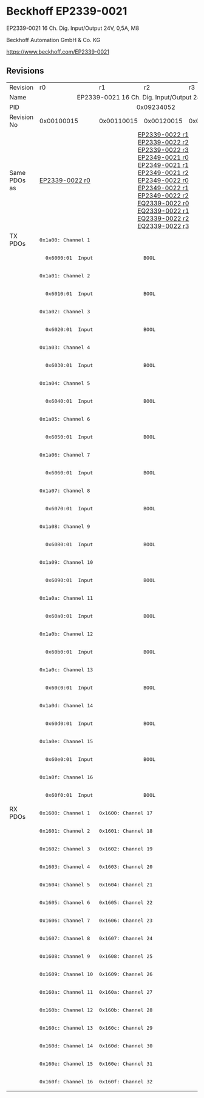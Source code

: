 # Beckhoff EP2339-0021

EP2339-0021 16 Ch. Dig. Input/Output 24V, 0,5A, M8

Beckhoff Automation GmbH & Co. KG

https://www.beckhoff.com/EP2339-0021

## Revisions
<table>
<tr >
<td>Revision</td>
<td>r0</td>
<td>r1</td>
<td>r2</td>
<td>r3</td>
<td>r4</td>
</tr>
<tr >
<td>Name</td>
<td colspan=5 align="center">EP2339-0021 16 Ch. Dig. Input/Output 24V, 0,5A, M8</td>
</tr>
<tr >
<td>PID</td>
<td colspan=5 align="center">0x09234052</td>
</tr>
<tr >
<td>Revision No</td>
<td>0x00100015</td>
<td>0x00110015</td>
<td>0x00120015</td>
<td>0x00130015</td>
<td>0x00140015</td>
</tr>
<tr >
<td>Same PDOs as</td>
<td><a href="EP2339-0022">EP2339-0022 r0</a></td>
<td colspan=3 align="center"><a href="EP2339-0022">EP2339-0022 r1</a><br/><a href="EP2339-0022">EP2339-0022 r2</a><br/><a href="EP2339-0022">EP2339-0022 r3</a><br/><a href="EP2349-0021">EP2349-0021 r0</a><br/><a href="EP2349-0021">EP2349-0021 r1</a><br/><a href="EP2349-0021">EP2349-0021 r2</a><br/><a href="EP2349-0022">EP2349-0022 r0</a><br/><a href="EP2349-0022">EP2349-0022 r1</a><br/><a href="EP2349-0022">EP2349-0022 r2</a><br/><a href="EQ2339-0022">EQ2339-0022 r0</a><br/><a href="EQ2339-0022">EQ2339-0022 r1</a><br/><a href="EQ2339-0022">EQ2339-0022 r2</a><br/><a href="EQ2339-0022">EQ2339-0022 r3</a></td>
<td><a href="EP2339-0121">EP2339-0121 r0</a><br/><a href="EPP2339-0021">EPP2339-0021 r2</a><br/><a href="EPP2339-0022">EPP2339-0022 r2</a><br/><a href="EPP2349-0021">EPP2349-0021 r2</a><br/><a href="EPP2349-0022">EPP2349-0022 r2</a></td>
</tr>
<tr class="txpdo pdosection">
<td rowspan=32 valign=top>TX PDOs</td>
<td colspan=5 align="left"><pre>0x1a00: Channel 1</pre></td>
<td></td>
</tr>
<tr class="txpdo">
<td colspan=5 align="left"><pre>  0x6000:01  Input                 BOOL</pre></td>
</tr>
<tr class="txpdo pdosection">
<td colspan=5 align="left"><pre>0x1a01: Channel 2</pre></td>
</tr>
<tr class="txpdo">
<td colspan=5 align="left"><pre>  0x6010:01  Input                 BOOL</pre></td>
</tr>
<tr class="txpdo pdosection">
<td colspan=5 align="left"><pre>0x1a02: Channel 3</pre></td>
</tr>
<tr class="txpdo">
<td colspan=5 align="left"><pre>  0x6020:01  Input                 BOOL</pre></td>
</tr>
<tr class="txpdo pdosection">
<td colspan=5 align="left"><pre>0x1a03: Channel 4</pre></td>
</tr>
<tr class="txpdo">
<td colspan=5 align="left"><pre>  0x6030:01  Input                 BOOL</pre></td>
</tr>
<tr class="txpdo pdosection">
<td colspan=5 align="left"><pre>0x1a04: Channel 5</pre></td>
</tr>
<tr class="txpdo">
<td colspan=5 align="left"><pre>  0x6040:01  Input                 BOOL</pre></td>
</tr>
<tr class="txpdo pdosection">
<td colspan=5 align="left"><pre>0x1a05: Channel 6</pre></td>
</tr>
<tr class="txpdo">
<td colspan=5 align="left"><pre>  0x6050:01  Input                 BOOL</pre></td>
</tr>
<tr class="txpdo pdosection">
<td colspan=5 align="left"><pre>0x1a06: Channel 7</pre></td>
</tr>
<tr class="txpdo">
<td colspan=5 align="left"><pre>  0x6060:01  Input                 BOOL</pre></td>
</tr>
<tr class="txpdo pdosection">
<td colspan=5 align="left"><pre>0x1a07: Channel 8</pre></td>
</tr>
<tr class="txpdo">
<td colspan=5 align="left"><pre>  0x6070:01  Input                 BOOL</pre></td>
</tr>
<tr class="txpdo pdosection">
<td colspan=5 align="left"><pre>0x1a08: Channel 9</pre></td>
</tr>
<tr class="txpdo">
<td colspan=5 align="left"><pre>  0x6080:01  Input                 BOOL</pre></td>
</tr>
<tr class="txpdo pdosection">
<td colspan=5 align="left"><pre>0x1a09: Channel 10</pre></td>
</tr>
<tr class="txpdo">
<td colspan=5 align="left"><pre>  0x6090:01  Input                 BOOL</pre></td>
</tr>
<tr class="txpdo pdosection">
<td colspan=5 align="left"><pre>0x1a0a: Channel 11</pre></td>
</tr>
<tr class="txpdo">
<td colspan=5 align="left"><pre>  0x60a0:01  Input                 BOOL</pre></td>
</tr>
<tr class="txpdo pdosection">
<td colspan=5 align="left"><pre>0x1a0b: Channel 12</pre></td>
</tr>
<tr class="txpdo">
<td colspan=5 align="left"><pre>  0x60b0:01  Input                 BOOL</pre></td>
</tr>
<tr class="txpdo pdosection">
<td colspan=5 align="left"><pre>0x1a0c: Channel 13</pre></td>
</tr>
<tr class="txpdo">
<td colspan=5 align="left"><pre>  0x60c0:01  Input                 BOOL</pre></td>
</tr>
<tr class="txpdo pdosection">
<td colspan=5 align="left"><pre>0x1a0d: Channel 14</pre></td>
</tr>
<tr class="txpdo">
<td colspan=5 align="left"><pre>  0x60d0:01  Input                 BOOL</pre></td>
</tr>
<tr class="txpdo pdosection">
<td colspan=5 align="left"><pre>0x1a0e: Channel 15</pre></td>
</tr>
<tr class="txpdo">
<td colspan=5 align="left"><pre>  0x60e0:01  Input                 BOOL</pre></td>
</tr>
<tr class="txpdo pdosection">
<td colspan=5 align="left"><pre>0x1a0f: Channel 16</pre></td>
</tr>
<tr class="txpdo">
<td colspan=5 align="left"><pre>  0x60f0:01  Input                 BOOL</pre></td>
</tr>
<tr class="rxpdo pdosection">
<td rowspan=16 valign=top>RX PDOs</td>
<td><pre>0x1600: Channel 1</pre></td>
<td colspan=4 align="left"><pre>0x1600: Channel 17</pre></td>
<td></td>
</tr>
<tr class="rxpdo pdosection">
<td><pre>0x1601: Channel 2</pre></td>
<td colspan=4 align="left"><pre>0x1601: Channel 18</pre></td>
</tr>
<tr class="rxpdo pdosection">
<td><pre>0x1602: Channel 3</pre></td>
<td colspan=4 align="left"><pre>0x1602: Channel 19</pre></td>
</tr>
<tr class="rxpdo pdosection">
<td><pre>0x1603: Channel 4</pre></td>
<td colspan=4 align="left"><pre>0x1603: Channel 20</pre></td>
</tr>
<tr class="rxpdo pdosection">
<td><pre>0x1604: Channel 5</pre></td>
<td colspan=4 align="left"><pre>0x1604: Channel 21</pre></td>
</tr>
<tr class="rxpdo pdosection">
<td><pre>0x1605: Channel 6</pre></td>
<td colspan=4 align="left"><pre>0x1605: Channel 22</pre></td>
</tr>
<tr class="rxpdo pdosection">
<td><pre>0x1606: Channel 7</pre></td>
<td colspan=4 align="left"><pre>0x1606: Channel 23</pre></td>
</tr>
<tr class="rxpdo pdosection">
<td><pre>0x1607: Channel 8</pre></td>
<td colspan=4 align="left"><pre>0x1607: Channel 24</pre></td>
</tr>
<tr class="rxpdo pdosection">
<td><pre>0x1608: Channel 9</pre></td>
<td colspan=4 align="left"><pre>0x1608: Channel 25</pre></td>
</tr>
<tr class="rxpdo pdosection">
<td><pre>0x1609: Channel 10</pre></td>
<td colspan=4 align="left"><pre>0x1609: Channel 26</pre></td>
</tr>
<tr class="rxpdo pdosection">
<td><pre>0x160a: Channel 11</pre></td>
<td colspan=4 align="left"><pre>0x160a: Channel 27</pre></td>
</tr>
<tr class="rxpdo pdosection">
<td><pre>0x160b: Channel 12</pre></td>
<td colspan=4 align="left"><pre>0x160b: Channel 28</pre></td>
</tr>
<tr class="rxpdo pdosection">
<td><pre>0x160c: Channel 13</pre></td>
<td colspan=4 align="left"><pre>0x160c: Channel 29</pre></td>
</tr>
<tr class="rxpdo pdosection">
<td><pre>0x160d: Channel 14</pre></td>
<td colspan=4 align="left"><pre>0x160d: Channel 30</pre></td>
</tr>
<tr class="rxpdo pdosection">
<td><pre>0x160e: Channel 15</pre></td>
<td colspan=4 align="left"><pre>0x160e: Channel 31</pre></td>
</tr>
<tr class="rxpdo pdosection">
<td><pre>0x160f: Channel 16</pre></td>
<td colspan=4 align="left"><pre>0x160f: Channel 32</pre></td>
</tr>
</table>
